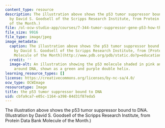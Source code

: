 ```yaml
---
content_type: resource
description: The illustration above shows the p53 tumor suppressor bound to DNA. (Illustration
  by David S. Goodsell of the Scripps Research Institute, from Protein Data Bank Molecule
  of the Month.)
file: /ol-ocw-studio-app/courses/7-344-tumor-suppressor-gene-p53-how-the-guardian-of-our-genome-prevents-cancer-fall-2010/cbfa9ca7e05c1164a39884d31f87eda5_7-344f10-th.jpg
file_size: 9916
file_type: image/jpeg
image_metadata:
  caption: The illustration above shows the p53 tumor suppressor bound to DNA. (Illustration
    by David S. Goodsell of the Scripps Research Institute, from [Protein Data Bank
    Molecule of the Month](http://www.pdb.org/pdb/static.do?p=education_discussion/molecule_of_the_month/pdb31_1.html).)
  credit: ''
  image-alt: An illustration showing the p53 molecule shaded in pink and yellow, wrapped
    around DNA, shown as a green and purple double helix.
learning_resource_types: []
license: https://creativecommons.org/licenses/by-nc-sa/4.0/
ocw_type: OCWImage
resourcetype: Image
title: the p53 tumor suppressor bound to DNA
uid: cbfa9ca7-e05c-1164-a398-84d31f87eda5
---
```

The illustration above shows the p53 tumor suppressor bound to DNA. (Illustration by David S. Goodsell of the Scripps Research Institute, from Protein Data Bank Molecule of the Month.)